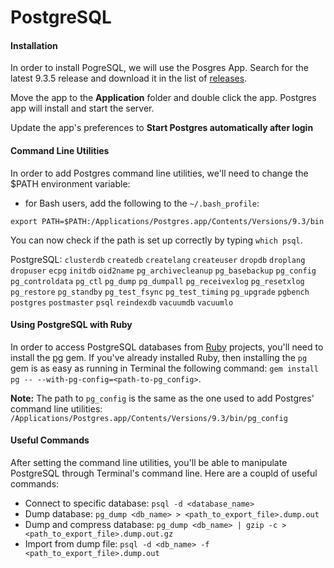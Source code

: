 # PostgreSQL

#### Installation

In order to install PogreSQL, we will use the Posgres App. Search for the latest 9.3.5 release and download it in the list of [releases](https://github.com/PostgresApp/PostgresApp/releases).

Move the app to the **Application** folder and double click the app. Postgres app will install and start the server.

Update the app's preferences to **Start Postgres automatically after login**

#### Command Line Utilities

In order to add Postgres command line utilities, we'll need to change the $PATH environment variable:

* for Bash users, add the following to the `~/.bash_profile`:

`export PATH=$PATH:/Applications/Postgres.app/Contents/Versions/9.3/bin`

You can now check if the path is set up correctly by typing `which psql`.

PostgreSQL: `clusterdb` `createdb` `createlang` `createuser` `dropdb` `droplang` `dropuser` `ecpg` `initdb` `oid2name` `pg_archivecleanup` `pg_basebackup` `pg_config` `pg_controldata` `pg_ctl` `pg_dump` `pg_dumpall` `pg_receivexlog` `pg_resetxlog` `pg_restore` `pg_standby` `pg_test_fsync` `pg_test_timing` `pg_upgrade` `pgbench` `postgres` `postmaster` `psql` `reindexdb` `vacuumdb` `vacuumlo`

#### Using PostgreSQL with Ruby

In order to access PostgreSQL databases from [Ruby](ruby/README.md) projects, you'll need to install the [pg](https://rubygems.org/gems/pg/versions/0.18.2) gem. If you've already installed Ruby, then installing the `pg` gem is as easy as running in Terminal the following command: `gem install pg -- --with-pg-config=<path-to-pg_config>`. 

**Note:** The path to `pg_config` is the same as the one used to add Postgres' command line utilities: `/Applications/Postgres.app/Contents/Versions/9.3/bin/pg_config`

#### Useful Commands

After setting the command line utilities, you'll be able to manipulate PostgreSQL through Terminal's command line. Here are a coupld of useful commands:

* Connect to specific database: `psql -d <database_name>` 
* Dump database: `pg_dump <db_name> > <path_to_export_file>.dump.out`
* Dump and compress database: `pg_dump <db_name> | gzip -c > <path_to_export_file>.dump.out.gz`
* Import from dump file: `psql -d <db_name> -f <path_to_export_file>.dump.out`

